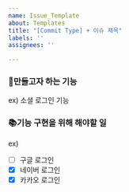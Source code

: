 ```yaml
---
name: Issue_Template
about: Templates
title: "[Commit Type] + 이슈 제목"
labels: ''
assignees: ''

---
```


### 🦾만들고자 하는 기능

ex) 소셜 로그인 기능

### 📚기능 구현을 위해 해야할 일

ex)
- [ ]  구글 로그인
- [x]  네이버 로그인
- [x]  카카오 로그인
